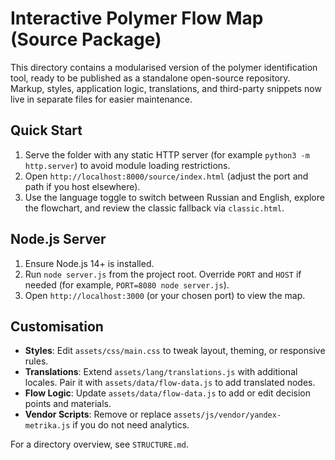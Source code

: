 # Interactive Polymer Flow Map (Source Package)

This directory contains a modularised version of the polymer identification tool, ready to be published as a standalone open-source repository. Markup, styles, application logic, translations, and third-party snippets now live in separate files for easier maintenance.

## Quick Start
1. Serve the folder with any static HTTP server (for example `python3 -m http.server`) to avoid module loading restrictions.
2. Open `http://localhost:8000/source/index.html` (adjust the port and path if you host elsewhere).
3. Use the language toggle to switch between Russian and English, explore the flowchart, and review the classic fallback via `classic.html`.

## Node.js Server
1. Ensure Node.js 14+ is installed.
2. Run `node server.js` from the project root. Override `PORT` and `HOST` if needed (for example, `PORT=8080 node server.js`).
3. Open `http://localhost:3000` (or your chosen port) to view the map.

## Customisation
- **Styles**: Edit `assets/css/main.css` to tweak layout, theming, or responsive rules.
- **Translations**: Extend `assets/lang/translations.js` with additional locales. Pair it with `assets/data/flow-data.js` to add translated nodes.
- **Flow Logic**: Update `assets/data/flow-data.js` to add or edit decision points and materials.
- **Vendor Scripts**: Remove or replace `assets/js/vendor/yandex-metrika.js` if you do not need analytics.

For a directory overview, see `STRUCTURE.md`.
